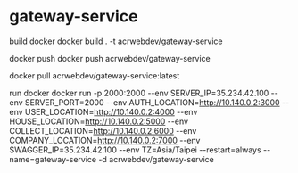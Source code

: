 # gateway-service

build docker
docker build . -t acrwebdev/gateway-service

docker push
docker push acrwebdev/gateway-service

docker pull acrwebdev/gateway-service:latest

run docker
docker run -p 2000:2000 --env SERVER_IP=35.234.42.100 --env SERVER_PORT=2000 --env AUTH_LOCATION=http://10.140.0.2:3000 --env USER_LOCATION=http://10.140.0.2:4000 --env HOUSE_LOCATION=http://10.140.0.2:5000 --env COLLECT_LOCATION=http://10.140.0.2:6000 --env COMPANY_LOCATION=http://10.140.0.2:7000 --env SWAGGER_IP=35.234.42.100 --env TZ=Asia/Taipei --restart=always --name=gateway-service -d acrwebdev/gateway-service
